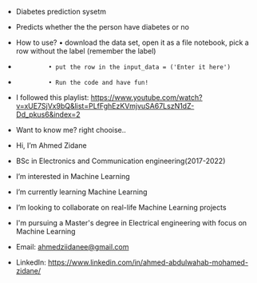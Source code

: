 -  Diabetes prediction sysetm 
-  Predicts whether the the person have diabetes or no  
-  How to use? • download the data set, open it as a file notebook, pick a row without the label (remember the label)
-              • put the row in the input_data = ('Enter it here') 
-              • Run the code and have fun!
-  I followed this playlist: https://www.youtube.com/watch?v=xUE7SjVx9bQ&list=PLfFghEzKVmjvuSA67LszN1dZ-Dd_pkus6&index=2


-  Want to know me? right chooise..
-  Hi, I’m Ahmed Zidane 
-  BSc in Electronics and Communication engineering(2017-2022)
-  I’m interested in Machine Learning 
-  I’m currently learning Machine Learning
-  I’m looking to collaborate on real-life Machine Learning projects 
-  I'm pursuing a Master's degree in Electrical engineering with focus on Machine Learning 
-  Email: ahmedziidanee@gmail.com 
-  LinkedIn: https://www.linkedin.com/in/ahmed-abdulwahab-mohamed-zidane/ 
